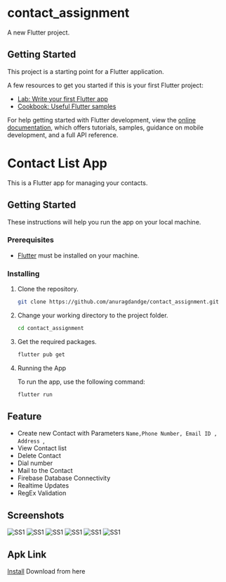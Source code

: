 # contact_assignment

A new Flutter project.

## Getting Started

This project is a starting point for a Flutter application.

A few resources to get you started if this is your first Flutter project:

- [Lab: Write your first Flutter app](https://docs.flutter.dev/get-started/codelab)
- [Cookbook: Useful Flutter samples](https://docs.flutter.dev/cookbook)

For help getting started with Flutter development, view the
[online documentation](https://docs.flutter.dev/), which offers tutorials,
samples, guidance on mobile development, and a full API reference.

# Contact List App

This is a Flutter app for managing your contacts.

## Getting Started

These instructions will help you run the app on your local machine.

### Prerequisites

- [Flutter](https://flutter.dev/docs/get-started/install) must be installed on your machine.

### Installing

1. Clone the repository.

   ```bash
   git clone https://github.com/anuragdandge/contact_assignment.git
   ```

2. Change your working directory to the project folder.

   ```bash
   cd contact_assignment
   ```

3. Get the required packages.

   ```bash
   flutter pub get
   ```

4. Running the App

   To run the app, use the following command:

   ```bash
   flutter run
   ```

## Feature

- Create new Contact with Parameters `Name,Phone Number, Email ID , Address `,
- View Contact list
- Delete Contact
- Dial number
- Mail to the Contact
- Firebase Database Connectivity
- Realtime Updates 
- RegEx Validation

## Screenshots 
 ![SS1](https://github.com/anuragdandge/contact_assignment/blob/main/screenshots/ss1.png)
 ![SS1](https://github.com/anuragdandge/contact_assignment/blob/main/screenshots/ss2.png)
 ![SS1](https://github.com/anuragdandge/contact_assignment/blob/main/screenshots/ss3.png)
 ![SS1](https://github.com/anuragdandge/contact_assignment/blob/main/screenshots/ss4.png)
 ![SS1](https://github.com/anuragdandge/contact_assignment/blob/main/screenshots/ss5.png)
 ![SS1](https://github.com/anuragdandge/contact_assignment/blob/main/screenshots/ss6.png)


## Apk Link 
  [Install](https://github.com/anuragdandge/contact_assignment/blob/main/app-release.apk) Download from here 

